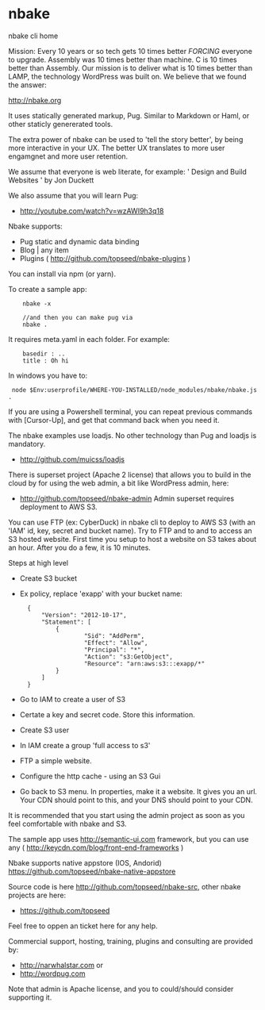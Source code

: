 # nbake
nbake cli home

Mission: Every 10 years or so tech gets 10 times better *FORCING* everyone to upgrade. Assembly was 10 times better than machine. C is 10 times better than Assembly. Our mission is to deliver what is 10 times better than LAMP, the technology WordPress was built on. We believe that we found the answer:

http://nbake.org

It uses statically generated markup, Pug.
Similar to Markdown or Haml, or other staticly genererated tools.

The extra power of nbake can be used to 'tell the story better', by being more interactive in your UX. The better UX translates to more user engamgnet and more user retention.

We assume that everyone is web literate, for example:
' Design and Build Websites ' by Jon Duckett

We also assume that you will learn Pug:

- http://youtube.com/watch?v=wzAWI9h3q18


Nbake supports:
- Pug static and dynamic data binding
- Blog | any item
- Plugins ( http://github.com/topseed/nbake-plugins )

You can install via npm (or yarn).

To create a sample app:

		nbake -x

		//and then you can make pug via
		nbake .

It requires meta.yaml in each folder. For example:

		basedir : ..
		title : Oh hi


In windows you have to:

	 node $Env:userprofile/WHERE-YOU-INSTALLED/node_modules/nbake/nbake.js .

If you are using a Powershell terminal, you can repeat previous commands with [Cursor-Up], and get that command back when you need it.

The nbake examples use loadjs. No other technology than Pug and loadjs is mandatory.

- http://github.com/muicss/loadjs


There is superset project (Apache 2 license) that allows you to build in the cloud by for using the web admin, a bit like WordPress admin, here:
 - http://github.com/topseed/nbake-admin
Admin superset requires deployment to AWS S3.

You can use FTP (ex: CyberDuck) in nbake cli to deploy to AWS S3 (with an 'IAM' id, key, secret and bucket name). Try to FTP and to
and to access an S3 hosted website. First time you setup to host a website on S3 takes about an hour. After you do a few, it is
10 minutes.

Steps at high level
- Create S3 bucket
- Ex policy, replace 'exapp' with your bucket name:

		{
			"Version": "2012-10-17",
			"Statement": [
				{
						"Sid": "AddPerm",
						"Effect": "Allow",
						"Principal": "*",
						"Action": "s3:GetObject",
						"Resource": "arn:aws:s3:::exapp/*"
				}
			]
		}

- Go to IAM to create a user of S3
- Certate a key and secret code. Store this information.
- Create S3 user
- In IAM create a group 'full access to s3'
- FTP a simple website.
- Configure the http cache - using an S3 Gui
- Go back to S3 menu. In properties, make it a website. It gives you an url. Your CDN should point to this, and your DNS should point to your CDN.

It is recommended that you start using the admin project as soon as you feel comfortable with nbake and S3.

The sample app uses http://semantic-ui.com framework, but you can use any ( http://keycdn.com/blog/front-end-frameworks )


Nbake supports native appstore (IOS, Andorid) https://github.com/topseed/nbake-native-appstore


Source code is here http://github.com/topseed/nbake-src, other nbake projects are here:
- https://github.com/topseed

Feel free to oppen an ticket here for any help.

Commercial support, hosting, training, plugins and consulting are provided by:
- http://narwhalstar.com
or
- http://wordpug.com

Note that admin is Apache license, and you to could/should consider supporting it.
